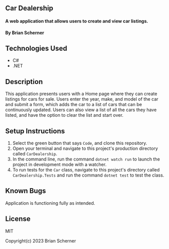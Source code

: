 ## Car Dealership

#### A web application that allows users to create and view car listings.

#### By Brian Scherner

## Technologies Used

* C#
* .NET

## Description

This application presents users with a Home page where they can create listings for cars for sale. Users enter the year, make, and model of the car and submit a form, which adds the car to a list of cars that can be continuously updated. Users can also view a list of all the cars they have listed, and have the option to clear the list and start over.

## Setup Instructions

1. Select the green button that says `Code`, and clone this repository.
2. Open your terminal and navigate to this project's production directory called `CarDealership`.
3. In the command line, run the command `dotnet watch run` to launch the project in development mode with a watcher.
4. To run tests for the `Car` class, navigate to this project's directory called `CarDealership.Tests` and run the command `dotnet test` to test the class.

## Known Bugs

Application is functioning fully as intended.

## License

MIT

Copyright(c) 2023 Brian Scherner